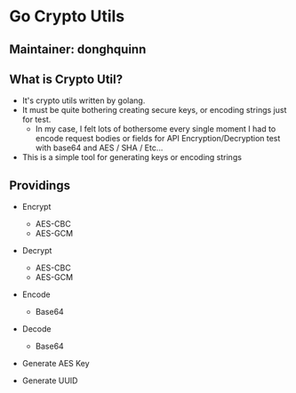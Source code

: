 # Go Crypto Utils

## Maintainer: donghquinn

## What is Crypto Util?
* It's crypto utils written by golang.
* It must be quite bothering creating secure keys, or encoding strings just for test.
    * In my case, I felt lots of bothersome every single moment I had to encode request bodies or fields for API Encryption/Decryption test with base64 and AES / SHA / Etc...
* This is a simple tool for generating keys or encoding strings

## Providings
* Encrypt
    * AES-CBC
    * AES-GCM

* Decrypt
    * AES-CBC
    * AES-GCM

* Encode
    * Base64

* Decode
    * Base64

* Generate AES Key

* Generate UUID